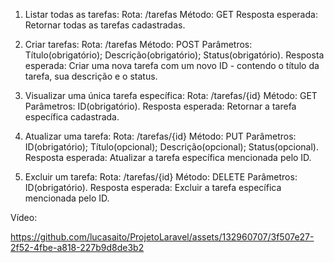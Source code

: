 1. Listar todas as tarefas:
Rota: /tarefas
Método: GET
Resposta esperada: Retornar todas as tarefas cadastradas.

2. Criar tarefas:
Rota: /tarefas
Método: POST
Parâmetros: Título(obrigatório); Descrição(obrigatório); Status(obrigatório).
Resposta esperada: Criar uma nova tarefa com um novo ID - contendo o título da tarefa, sua descrição e o status.

3. Visualizar uma única tarefa específica:
Rota: /tarefas/{id}
Método: GET
Parâmetros: ID(obrigatório).
Resposta esperada: Retornar a tarefa específica cadastrada.

4. Atualizar uma tarefa:
Rota: /tarefas/{id}
Método: PUT
Parâmetros: ID(obrigatório); Título(opcional); Descrição(opcional); Status(opcional).
Resposta esperada: Atualizar a tarefa específica mencionada pelo ID.

5. Excluir um tarefa:
Rota: /tarefas/{id}
Método: DELETE
Parâmetros: ID(obrigatório).
Resposta esperada: Excluir a tarefa específica mencionada pelo ID.

Vídeo: 

https://github.com/lucasaito/ProjetoLaravel/assets/132960707/3f507e27-2f52-4fbe-a818-227b9d8de3b2

